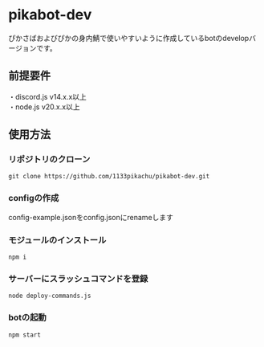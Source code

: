 # pikabot-dev
ぴかさばおよびぴかの身内鯖で使いやすいように作成しているbotのdevelopバージョンです。

## 前提要件
・discord.js v14.x.x以上<br>
・node.js v20.x.x以上

## 使用方法
### リポジトリのクローン
```
git clone https://github.com/1133pikachu/pikabot-dev.git
```
### configの作成
config-example.jsonをconfig.jsonにrenameします
### モジュールのインストール
```
npm i
```
### サーバーにスラッシュコマンドを登録
```
node deploy-commands.js
```
### botの起動
```
npm start
```
